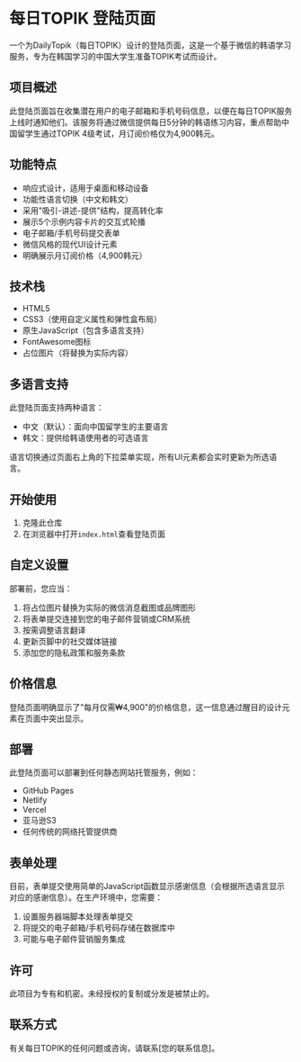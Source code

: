 # 每日TOPIK 登陆页面

一个为DailyTopik（每日TOPIK）设计的登陆页面，这是一个基于微信的韩语学习服务，专为在韩国学习的中国大学生准备TOPIK考试而设计。

## 项目概述

此登陆页面旨在收集潜在用户的电子邮箱和手机号码信息，以便在每日TOPIK服务上线时通知他们。该服务将通过微信提供每日5分钟的韩语练习内容，重点帮助中国留学生通过TOPIK 4级考试，月订阅价格仅为4,900韩元。

## 功能特点

- 响应式设计，适用于桌面和移动设备
- 功能性语言切换（中文和韩文）
- 采用"吸引-讲述-提供"结构，提高转化率
- 展示5个示例内容卡片的交互式轮播
- 电子邮箱/手机号码提交表单
- 微信风格的现代UI设计元素
- 明确展示月订阅价格（4,900韩元）

## 技术栈

- HTML5
- CSS3（使用自定义属性和弹性盒布局）
- 原生JavaScript（包含多语言支持）
- FontAwesome图标
- 占位图片（将替换为实际内容）

## 多语言支持

此登陆页面支持两种语言：
- 中文（默认）：面向中国留学生的主要语言
- 韩文：提供给韩语使用者的可选语言

语言切换通过页面右上角的下拉菜单实现，所有UI元素都会实时更新为所选语言。

## 开始使用

1. 克隆此仓库
2. 在浏览器中打开`index.html`查看登陆页面

## 自定义设置

部署前，您应当：

1. 将占位图片替换为实际的微信消息截图或品牌图形
2. 将表单提交连接到您的电子邮件营销或CRM系统
3. 按需调整语言翻译
4. 更新页脚中的社交媒体链接
5. 添加您的隐私政策和服务条款

## 价格信息

登陆页面明确显示了"每月仅需₩4,900"的价格信息，这一信息通过醒目的设计元素在页面中突出显示。

## 部署

此登陆页面可以部署到任何静态网站托管服务，例如：

- GitHub Pages
- Netlify
- Vercel
- 亚马逊S3
- 任何传统的网络托管提供商

## 表单处理

目前，表单提交使用简单的JavaScript函数显示感谢信息（会根据所选语言显示对应的感谢信息）。在生产环境中，您需要：

1. 设置服务器端脚本处理表单提交
2. 将提交的电子邮箱/手机号码存储在数据库中
3. 可能与电子邮件营销服务集成

## 许可

此项目为专有和机密。未经授权的复制或分发是被禁止的。

## 联系方式

有关每日TOPIK的任何问题或咨询，请联系[您的联系信息]。 